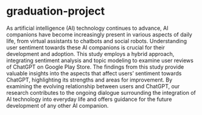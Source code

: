 # graduation-project
As artificial intelligence (AI) technology continues to advance, AI companions have become increasingly present in various aspects of daily life, from virtual assistants to chatbots and social robots. Understanding user sentiment towards these AI companions is crucial for their development and adoption. This study employs a hybrid approach, integrating sentiment analysis and topic modeling to examine user reviews of ChatGPT on Google Play Store. The findings from this study provide valuable insights into the aspects that affect users’ sentiment towards ChatGPT, highlighting its strengths and areas for improvement. By examining the evolving relationship between users and ChatGPT, our research contributes to the ongoing dialogue surrounding the integration of AI technology into everyday life and offers guidance for the future development of any other AI companion.
